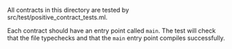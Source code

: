 All contracts in this directory are tested by
src/test/positive_contract_tests.ml.

Each contract should have an entry point called `main`. The test will
check that the file typechecks and that the `main` entry point
compiles successfully.
